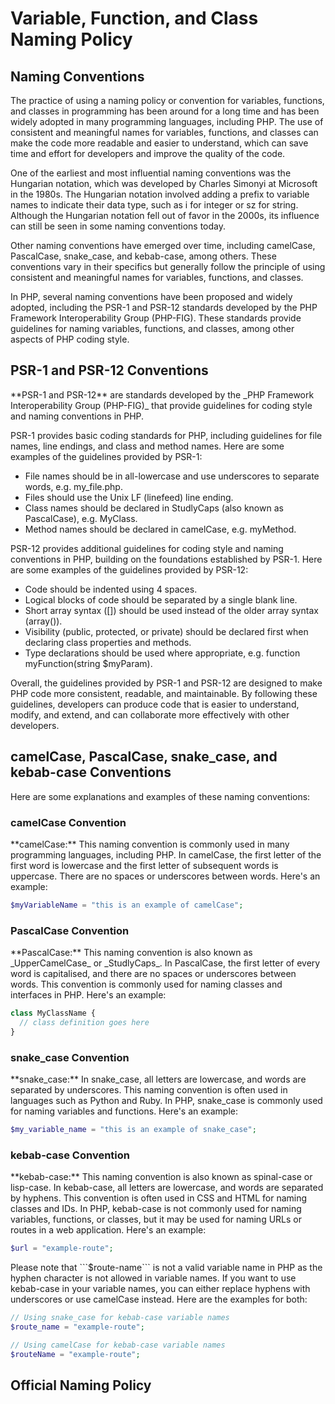 # Variable, Function, and Class Naming Policy

## Naming Conventions

<p>The practice of using a naming policy or convention for variables, functions, and classes in programming has been around for a long time and has been widely adopted in many programming languages, including PHP. The use of consistent and meaningful names for variables, functions, and classes can make the code more readable and easier to understand, which can save time and effort for developers and improve the quality of the code.</p>

<p>One of the earliest and most influential naming conventions was the Hungarian notation, which was developed by Charles Simonyi at Microsoft in the 1980s. The Hungarian notation involved adding a prefix to variable names to indicate their data type, such as i for integer or sz for string. Although the Hungarian notation fell out of favor in the 2000s, its influence can still be seen in some naming conventions today.</p>

<p>Other naming conventions have emerged over time, including camelCase, PascalCase, snake_case, and kebab-case, among others. These conventions vary in their specifics but generally follow the principle of using consistent and meaningful names for variables, functions, and classes.</p>

<p>In PHP, several naming conventions have been proposed and widely adopted, including the PSR-1 and PSR-12 standards developed by the PHP Framework Interoperability Group (PHP-FIG). These standards provide guidelines for naming variables, functions, and classes, among other aspects of PHP coding style.</p>

## PSR-1 and PSR-12 Conventions

<p>**PSR-1 and PSR-12** are standards developed by the _PHP Framework Interoperability Group (PHP-FIG)_ that provide guidelines for coding style and naming conventions in PHP.</p>

<p>PSR-1 provides basic coding standards for PHP, including guidelines for file names, line endings, and class and method names. Here are some examples of the guidelines provided by PSR-1:

<ul>
<li>File names should be in all-lowercase and use underscores to separate words, e.g. my_file.php.</li>
<li>Files should use the Unix LF (linefeed) line ending.</li>
<li>Class names should be declared in StudlyCaps (also known as PascalCase), e.g. MyClass.</li>
<li>Method names should be declared in camelCase, e.g. myMethod.</li>
</ul>
</p>

<p>PSR-12 provides additional guidelines for coding style and naming conventions in PHP, building on the foundations established by PSR-1. Here are some examples of the guidelines provided by PSR-12:

<ul>
<li>Code should be indented using 4 spaces.</li>
<li>Logical blocks of code should be separated by a single blank line.</li>
<li>Short array syntax ([]) should be used instead of the older array syntax (array()).</li>
<li>Visibility (public, protected, or private) should be declared first when declaring class properties and methods.</li>
<li>Type declarations should be used where appropriate, e.g. function myFunction(string $myParam).</li>
</ul>
</p>

<p>Overall, the guidelines provided by PSR-1 and PSR-12 are designed to make PHP code more consistent, readable, and maintainable. By following these guidelines, developers can produce code that is easier to understand, modify, and extend, and can collaborate more effectively with other developers.</p>

## camelCase, PascalCase, snake_case, and kebab-case Conventions

<p>Here are some explanations and examples of these naming conventions:</p>

### camelCase Convention

<p>**camelCase:** This naming convention is commonly used in many programming languages, including PHP. In camelCase, the first letter of the first word is lowercase and the first letter of subsequent words is uppercase. There are no spaces or underscores between words. Here's an example:

```php
$myVariableName = "this is an example of camelCase";
```
</p>

### PascalCase Convention

<p>**PascalCase:** This naming convention is also known as _UpperCamelCase_ or _StudlyCaps_. In PascalCase, the first letter of every word is capitalised, and there are no spaces or underscores between words. This convention is commonly used for naming classes and interfaces in PHP. Here's an example:

```php
class MyClassName {
  // class definition goes here
}
```
</p>

### snake_case Convention

<p>**snake_case:** In snake_case, all letters are lowercase, and words are separated by underscores. This naming convention is often used in languages such as Python and Ruby. In PHP, snake_case is commonly used for naming variables and functions. Here's an example:

```php
$my_variable_name = "this is an example of snake_case";
```
</p>

### kebab-case Convention

<p>**kebab-case:** This naming convention is also known as spinal-case or lisp-case. In kebab-case, all letters are lowercase, and words are separated by hyphens. This convention is often used in CSS and HTML for naming classes and IDs. In PHP, kebab-case is not commonly used for naming variables, functions, or classes, but it may be used for naming URLs or routes in a web application. Here's an example:

```php
$url = "example-route";
```
</p>

<p>Please note that ```$route-name``` is not a valid variable name in PHP as the hyphen character is not allowed in variable names. If you want to use kebab-case in your variable names, you can either replace hyphens with underscores or use camelCase instead. Here are the examples for both:

```php
// Using snake_case for kebab-case variable names
$route_name = "example-route";

// Using camelCase for kebab-case variable names
$routeName = "example-route";
```

## Official Naming Policy

